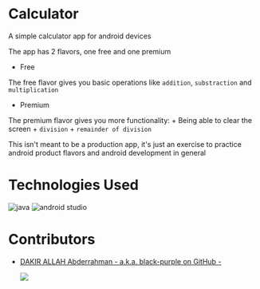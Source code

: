 # Calculator
A simple calculator app for android devices

The app has 2 flavors, one free and one premium

  - Free
  
  The free flavor gives you basic operations like ```addition```, ```substraction``` and ```multiplication```

  - Premium
  
  The premium flavor gives you more functionality:
    + Being able to clear the screen
    + ```division```
    + ```remainder of division```

This isn't meant to be a production app, it's just an exercise to practice android product flavors and android development in general

# Technologies Used

   ![java](https://img.shields.io/static/v1?label=%20&message=Java&color=%23FF7800&labelColor=%23ff000000&logo=coffeescript&logoColor=%23FF7800)
   ![android studio](https://img.shields.io/static/v1?label=%20&message=Android%20Studio&color=%233DDC84&labelColor=%23ff000000&logo=androidstudio&logoColor=%233DDC84)

# Contributors
* [DAKIR ALLAH Abderrahman - a.k.a. black-purple on GitHub -](https://github.com/black-purple)
  
  ![](https://img.shields.io/badge/current%20position-student%2Fdev-purple)
